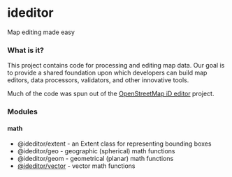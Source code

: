 # ideditor

Map editing made easy


### What is it?

This project contains code for processing and editing map data.  Our goal is to provide a shared foundation upon which developers can build map editors, data processors, validators, and other innovative tools.

Much of the code was spun out of the [OpenStreetMap iD editor](https://github.com/openstreetmap/iD) project.


### Modules

#### math
* @ideditor/extent - an Extent class for representing bounding boxes
* @ideditor/geo - geographic (spherical) math functions
* @ideditor/geom - geometrical (planar) math functions
* [@ideditor/vector](/docs/module-@ideditor_vector.html) - vector math functions

